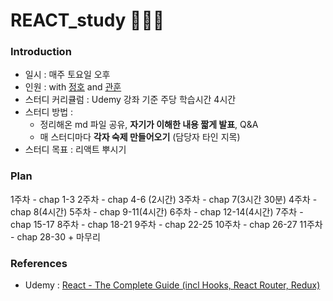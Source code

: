 # REACT_study 👩🏻‍💻

### Introduction

- 일시 : 매주 토요일 오후
- 인원 : with [정호](https://github.com/njh7799) and [관훈](https://github.com/riverandeye)
- 스터디 커리큘럼 : Udemy 강좌 기준 주당 학습시간 4시간
- 스터디 방법 : 
    - 정리해온 md 파일 공유, **자기가 이해한 내용 짧게 발표**, Q&A
    - 매 스터디마다 **각자 숙제 만들어오기** (담당자 타인 지목)
- 스터디 목표 :  리액트 뿌시기



### Plan

1주차 - chap 1-3
2주차 - chap 4-6 (2시간)
3주차 - chap 7(3시간 30분)
4주차 - chap 8(4시간)
5주차 - chap 9-11(4시간)
6주차 - chap 12-14(4시간)
7주차 - chap 15-17
8주차 - chap 18-21
9주차 - chap 22-25
10주차 - chap 26-27
11주차 - chap 28-30 + 마무리



### References

- Udemy : [React - The Complete Guide (incl Hooks, React Router, Redux)](https://www.udemy.com/react-the-complete-guide-incl-redux/)

